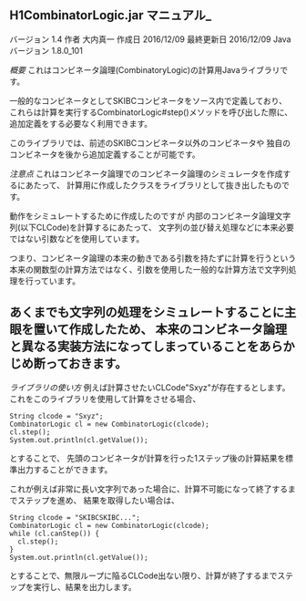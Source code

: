 H1CombinatorLogic.jar マニュアル_
---

バージョン 1.4
作者 大内真一
作成日 2016/12/09
最終更新日 2016/12/09
Javaバージョン 1.8.0_101

_概要_
これはコンビネータ論理(CombinatoryLogic)の計算用Javaライブラリです。

一般的なコンビネータとしてSKIBCコンビネータをソース内で定義しており、
これらは計算を実行するCombinatorLogic#step()メソッドを呼び出した際に、
追加定義をする必要なく利用できます。

このライブラリでは、前述のSKIBCコンビネータ以外のコンビネータや
独自のコンビネータを後から追加定義することが可能です。

_注意点_
これはコンビネータ論理でのコンビネータ論理のシミュレータを作成するにあたって、
計算用に作成したクラスをライブラリとして抜き出したものです。

動作をシミュレートするために作成したのですが
内部のコンビネータ論理文字列(以下CLCode)を計算するにあたって、
文字列の並び替え処理などに本来必要ではない引数などを使用しています。

つまり、コンビネータ論理の本来の動きである引数を持たずに計算を行うという
本来の関数型の計算方法ではなく、引数を使用した一般的な計算方法で文字列処理を行っています。

あくまでも文字列の処理をシミュレートすることに主眼を置いて作成したため、
本来のコンビネータ論理と異なる実装方法になってしまっていることをあらかじめ断っておきます。
---

_ライブラリの使い方_
例えば計算させたいCLCode"Sxyz"が存在するとします。
これをこのライブラリを使用して計算をさせる場合、

    String clcode = "Sxyz";
    CombinatorLogic cl = new CombinatorLogic(clcode);
    cl.step();
    System.out.println(cl.getValue());

とすることで、
先頭のコンビネータが計算を行った1ステップ後の計算結果を標準出力することができます。

これが例えば非常に長い文字列であった場合に、計算不可能になって終了するまでステップを進め、
結果を取得したい場合は、

    String clcode = "SKIBCSKIBC...";
    CombinatorLogic cl = new CombinatorLogic(clcode);
    while (cl.canStep()) {
      cl.step();
    }
    System.out.println(cl.getValue());

とすることで、無限ループに陥るCLCode出ない限り、計算が終了するまでステップを実行し、結果を出力します。

